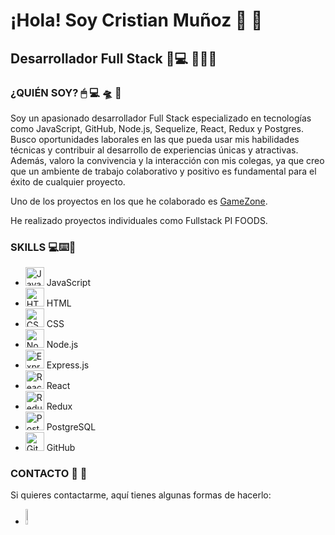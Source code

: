 # ¡Hola! Soy Cristian Muñoz 👋 🦾 

## Desarrollador Full Stack 🚀💻 👨🏻‍💻

### ¿QUIÉN SOY?  🖱 💻 🛸 🔭  

Soy un apasionado desarrollador Full Stack especializado en tecnologías como JavaScript, GitHub, Node.js, Sequelize,
React, Redux y Postgres. Busco oportunidades laborales en las que pueda usar mis habilidades técnicas y contribuir al
desarrollo de experiencias únicas y atractivas. Además, valoro la convivencia y la interacción con mis colegas, ya
que creo que un ambiente de trabajo colaborativo y positivo es fundamental para el éxito de cualquier proyecto.

Uno de los proyectos en los que he colaborado es [GameZone](https://front-gamezone-production.up.railway.app/).

He realizado proyectos individuales como Fullstack PI FOODS.

### SKILLS 💻⌨️🔧


- <img src="https://cdn.jsdelivr.net/gh/devicons/devicon/icons/javascript/javascript-original.svg" alt="JavaScript" width="30" height="30"/> JavaScript
- <img src="https://cdn.jsdelivr.net/gh/devicons/devicon/icons/html5/html5-original.svg" alt="HTML" width="30" height="30"/> HTML
- <img src="https://cdn.jsdelivr.net/gh/devicons/devicon/icons/css3/css3-original.svg" alt="CSS" width="30" height="30"/> CSS
- <img src="https://cdn.jsdelivr.net/gh/devicons/devicon/icons/nodejs/nodejs-original.svg" alt="Node.js" width="30" height="30"/> Node.js
- <img src="https://cdn.jsdelivr.net/gh/devicons/devicon/icons/express/express-original.svg" alt="Express.js" width="30" height="30"/> Express.js
- <img src="https://cdn.jsdelivr.net/gh/devicons/devicon/icons/react/react-original.svg" alt="React" width="30" height="30"/> React
- <img src="https://cdn.jsdelivr.net/gh/devicons/devicon/icons/redux/redux-original.svg" alt="Redux" width="30" height="30"/> Redux
- <img src="https://cdn.jsdelivr.net/gh/devicons/devicon/icons/postgresql/postgresql-original.svg" alt="PostgreSQL" width="30" height="30"/> PostgreSQL
- <img src="https://cdn.jsdelivr.net/gh/devicons/devicon/icons/github/github-original.svg" alt="GitHub" width="30" height="30"/> GitHub

### CONTACTO  📲 📨

Si quieres contactarme, aquí tienes algunas formas de hacerlo:


- <a href="https://www.linkedin.com/in/cristian-mu%C3%B1oz-27215a267" target="_blank"><img src="https://cdn-icons-png.flaticon.com/256/174/174857.png" alt="linkedin icon" width="5%" height="8%"/></a>
